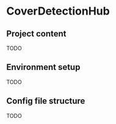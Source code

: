 # CoverDetectionHub

## Project content

TODO

## Environment setup

TODO

## Config file structure

TODO